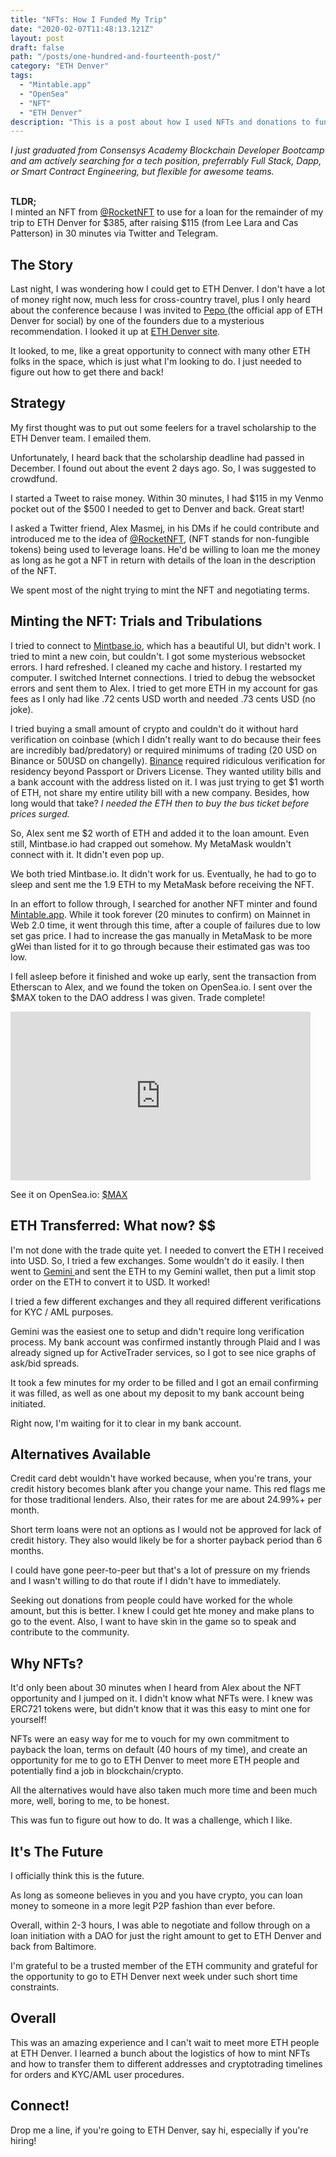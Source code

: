 ```yaml
---
title: "NFTs: How I Funded My Trip"
date: "2020-02-07T11:48:13.121Z"
layout: post
draft: false
path: "/posts/one-hundred-and-fourteenth-post/"
category: "ETH Denver"
tags:
  - "Mintable.app"
  - "OpenSea"
  - "NFT"
  - "ETH Denver"
description: "This is a post about how I used NFTs and donations to fund my trip to ETH Denver."
---
```

<em>
I just graduated from Consensys Academy Blockchain Developer Bootcamp and am actively searching for a tech position, preferrably Full Stack, Dapp, or Smart Contract Engineering, but flexible for awesome teams. 

</em><Br/>
<strong>TLDR;</strong> <br/>I minted an NFT from <a href="https://twitter.com/RocketNFT">@RocketNFT</a> to use for a 
loan for the remainder of my trip to ETH Denver for $385, after raising $115 (from Lee Lara and Cas Patterson) in 30 minutes via Twitter and Telegram.  
 </em>

## The Story

Last night, I was wondering how I could get to ETH Denver. I don't have a lot of money right now, much less for cross-country travel, plus I only heard about the conference because I was invited to <a href="https://pepo.com/">Pepo </a>(the official app of ETH Denver for social) by one of the founders due to a mysterious recommendation. I looked it up at <a href="http://www.ethdenver.com/"> ETH Denver site</a>. 

It looked, to me, like a great opportunity to connect with many other ETH folks in the space, which is just what I'm looking to do. I just needed to figure out how to get there and back! 

## Strategy
My first thought was to put out some feelers for a travel scholarship to the ETH Denver team. I emailed them. 

Unfortunately, I heard back that the scholarship deadline had passed in December. I found out about the event 2 days ago. So, I was suggested to crowdfund. 

I started a Tweet to raise money. Within 30 minutes, I had $115 in my Venmo pocket out of the $500 I needed to get to Denver and back. Great start! 

I asked a Twitter friend, Alex Masmej, in his DMs if he could contribute and introduced me to the idea of <a href="">@RocketNFT</a>, (NFT stands for non-fungible tokens) being used to leverage loans. He'd be willing to loan me the money as long as he got a NFT in return with details of the loan in the description of the NFT. 

We spent most of the night trying to mint the NFT and negotiating terms.

## Minting the NFT: Trials and Tribulations

I tried to connect to <a href="http://www.mintbase.io">Mintbase.io</a>, which has a beautiful UI, but didn't work. I tried to mint a new coin, but couldn't. I got some mysterious websocket errors. I hard refreshed. I cleaned my cache and history. I restarted my computer. I switched Internet connections. I tried to debug the websocket errors and sent them to Alex. I tried to get more ETH in my account for gas fees as I only had like .72 cents USD worth and needed .73 cents USD (no joke). 

I tried buying a small amount of crypto and couldn't do it without hard verification on coinbase (which I didn't really want to do because their fees are incredibly bad/predatory) or required minimums of trading (20 USD on Binance or 50USD on changelly). <a href="http://www.binance.us">Binance</a> required ridiculous verification for residency beyond Passport or Drivers License. They wanted utility bills and a bank account with the address listed on it. I was just trying to get $1 worth of ETH, not share my entire utility bill with a new company. Besides, how long would that take? <em>I needed the ETH then to buy the bus ticket before prices surged. </em>

So, Alex sent me $2 worth of ETH and added it to the loan amount. Even still, Mintbase.io had crapped out somehow. My MetaMask wouldn't connect with it. It didn't even pop up. 

We both tried Mintbase.io. It didn't work for us. Eventually, he had to go to sleep and sent me the 1.9 ETH to my MetaMask before receiving the NFT.

In an effort to follow through, I searched for another NFT minter and found <a href="http://www.mintable.app">Mintable.app</a>. While it took forever (20 minutes to confirm) on Mainnet in Web 2.0 time, it went through this time, after a couple of failures due to low set gas price. I had to increase the gas manually in MetaMask to be more gWei than listed for it to go through because their estimated gas was too low. 

I fell asleep before it finished and woke up early, sent the transaction from Etherscan to Alex, and we found the token on OpenSea.io. I sent over the $MAX token to the DAO address I was given. Trade complete!
<iframe src="https://giphy.com/embed/l2YWj0Uwk79KPfwbu" width="480" height="270" frameBorder="0" class="giphy-embed" allowFullScreen></iframe>

See it on OpenSea.io: <a href="https://opensea.io/assets/0x7112af54dabd2babfe16ee2a80494789ede88982/0">$MAX</a>

## ETH Transferred: What now? $$

I'm not done with the trade quite yet. I needed to convert the ETH I received into USD. So, I tried a few exchanges. Some wouldn't do it easily. I then went to <a href="http://www.gemini.com/">Gemini </a>and sent the ETH to my Gemini wallet, then put a limit stop order on the ETH to convert it to USD. It worked!

I tried a few different exchanges and they all required different verifications for KYC / AML purposes. 

Gemini was the easiest one to setup and didn't require long verification process. My bank account was confirmed instantly through Plaid and I was already signed up for ActiveTrader services, so I got to see nice graphs of ask/bid spreads. 

It took a few minutes for my order to be filled and I got an email confirming it was filled, as well as one about my deposit to my bank account being initiated. 

Right now, I'm waiting for it to clear in my bank account. 

## Alternatives Available 

Credit card debt wouldn't have worked because, when you're trans, your credit history becomes blank after you change your name. This red flags me for those traditional lenders. Also, their rates for me are about 24.99%+ per month. 

Short term loans were not an options as I would not be approved for lack of credit history. They also would likely be for a shorter payback period than 6 months. 

I could have gone peer-to-peer but that's a lot of pressure on my friends and I wasn't willing to do that route if I didn't have to immediately.  

Seeking out donations from people could have worked for the whole amount, but this is better. I knew I could get hte money and make plans to go to the event. Also, I want to have skin in the game so to speak and contribute to the community. 

## Why NFTs?

It'd only been about 30 minutes when I heard from Alex about the NFT opportunity and I jumped on it. I didn't know what NFTs were. I knew was ERC721 tokens were, but didn't know that it was this easy to mint one for yourself! 

NFTs were an easy way for me to vouch for my own commitment to payback the loan, terms on default (40 hours of my time), and create an opportunity for me to go to ETH Denver to meet more ETH people and potentially find a job in blockchain/crypto. 

All the alternatives would have also taken much more time and been much more, well, boring to me, to be honest.

This was fun to figure out how to do. It was a challenge, which I like. 

## It's The Future

I officially think this is the future.

As long as someone believes in you and you have crypto, you can loan money to someone in a more legit P2P fashion than ever before. 

Overall, within 2-3 hours, I was able to negotiate and follow through on a loan initiation with a DAO for just the right amount to get to ETH Denver and back from Baltimore. 

I'm grateful to be a trusted member of the ETH community and grateful for the opportunity to go to ETH Denver next week under such short time constraints. 

## Overall 

This was an amazing experience and I can't wait to meet more ETH people at ETH Denver. I learned a bunch about the logistics of how to mint NFTs and how to transfer them to different addresses and cryptotrading timelines for orders and KYC/AML user procedures. 

## Connect!

Drop me a line, if you're going to ETH Denver, say hi, especially if you're hiring!

